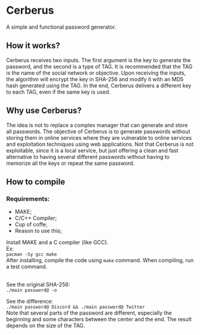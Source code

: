 # Cerberus
A simple and functional password generator.

## How it works?
Cerberus receives two inputs. The first argument is the key to generate the password, and the second is a type of TAG. It is recommended that the TAG is the name of the social network or objective. Upon receiving the inputs, the algorithm will encrypt the key in SHA-256 and modify it with an MD5 hash generated using the TAG. In the end, Cerberus delivers a different key to each TAG, even if the same key is used.

## Why use Cerberus?
The idea is not to replace a complex manager that can generate and store all passwords. The objective of Cerberus is to generate passwords without storing them in online services where they are vulnerable to online services and exploitation techniques using web applications. Not that Cerberus is not exploitable, since it is a local service, but just offering a clean and fast alternative to having several different passwords without having to memorize all the keys or repeat the same password.

## How to compile

### Requirements:
* MAKE;
* C/C++ Compiler;
* Cup of coffe;
* Reason to use this;

Install MAKE and a C compiler (like GCC). <br>
Ex: <br>
`pacman -Sy gcc make` <br>
After installing, compile the code using `make` command. When compiling, run a test command. <br> <br>

See the original SHA-256: <br>
`./main password@ -o`

See the difference: <br>
`./main password@ Discord && ./main password@ Twitter` <br>
Note that several parts of the password are different, especially the beginning and some characters between the center and the end. The result depends on the size of the TAG.
